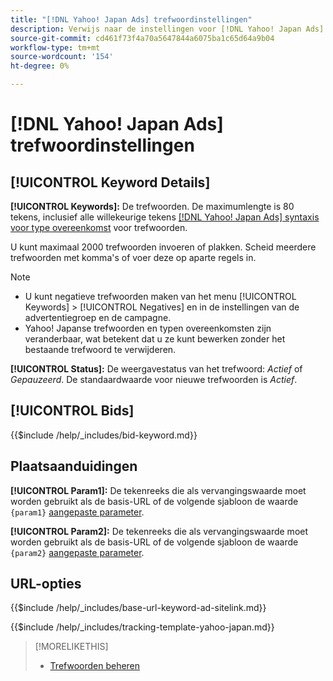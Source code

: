 ```yaml
---
title: "[!DNL Yahoo! Japan Ads] trefwoordinstellingen"
description: Verwijs naar de instellingen voor [!DNL Yahoo! Japan Ads] trefwoorden.
source-git-commit: cd461f73f4a70a5647844a6075ba1c65d64a9b04
workflow-type: tm+mt
source-wordcount: '154'
ht-degree: 0%

---
```


# [!DNL Yahoo! Japan Ads] trefwoordinstellingen

## [!UICONTROL Keyword Details]

**[!UICONTROL Keywords]:** De trefwoorden. De maximumlengte is 80 tekens, inclusief alle willekeurige tekens [[!DNL Yahoo! Japan Ads] syntaxis voor type overeenkomst](https://ads-help.yahoo.co.jp/yahooads/ss/articledetail?lan=en&amp;aid=27) voor trefwoorden.

U kunt maximaal 2000 trefwoorden invoeren of plakken. Scheid meerdere trefwoorden met komma&#39;s of voer deze op aparte regels in.

>[!NOTE]
>
>* U kunt negatieve trefwoorden maken van het menu [!UICONTROL Keywords] > [!UICONTROL Negatives] en in de instellingen van de advertentiegroep en de campagne.
>* Yahoo! Japanse trefwoorden en typen overeenkomsten zijn veranderbaar, wat betekent dat u ze kunt bewerken zonder het bestaande trefwoord te verwijderen.


**[!UICONTROL Status]:** De weergavestatus van het trefwoord: *Actief* of *Gepauzeerd*. De standaardwaarde voor nieuwe trefwoorden is *Actief*.

## [!UICONTROL Bids]

<!-- **[!UICONTROL Bid]:** -->

{{$include /help/_includes/bid-keyword.md}}

## Plaatsaanduidingen

**[!UICONTROL Param1]:** De tekenreeks die als vervangingswaarde moet worden gebruikt als de basis-URL of de volgende sjabloon de waarde `{param1}` [aangepaste parameter](https://help.marketing.yahoo.co.jp/en?p=7195#customp).

**[!UICONTROL Param2]:** De tekenreeks die als vervangingswaarde moet worden gebruikt als de basis-URL of de volgende sjabloon de waarde `{param2}` [aangepaste parameter](https://help.marketing.yahoo.co.jp/en?p=7195#customp).

## URL-opties

<!-- **[!UICONTROL Base URl]:** -->

{{$include /help/_includes/base-url-keyword-ad-sitelink.md}}

<!-- **[!UICONTROL Tracking Template]:** -->

{{$include /help/_includes/tracking-template-yahoo-japan.md}}

>[!MORELIKETHIS]
>
>* [Trefwoorden beheren](/help/search-social-commerce/campaign-management/campaigns/keyword-manage.md)

